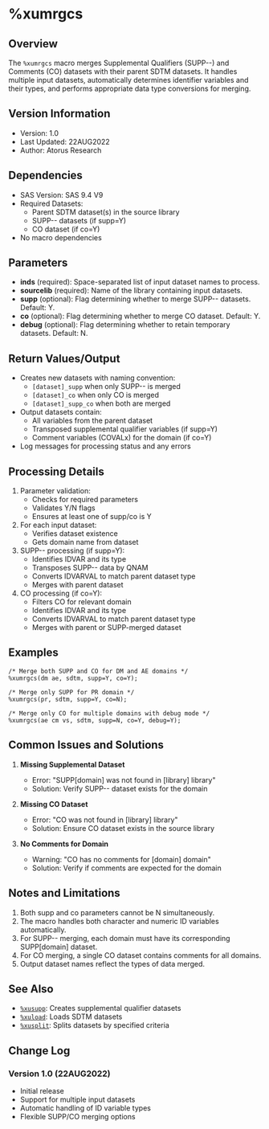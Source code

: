 # %xumrgcs

## Overview
The `%xumrgcs` macro merges Supplemental Qualifiers (SUPP--) and Comments (CO) datasets with their parent SDTM datasets. It handles multiple input datasets, automatically determines identifier variables and their types, and performs appropriate data type conversions for merging.

## Version Information
- Version: 1.0
- Last Updated: 22AUG2022
- Author: Atorus Research

## Dependencies
- SAS Version: SAS 9.4 V9
- Required Datasets:
  - Parent SDTM dataset(s) in the source library
  - SUPP-- datasets (if supp=Y)
  - CO dataset (if co=Y)
- No macro dependencies

## Parameters
- **inds** (required): Space-separated list of input dataset names to process.
- **sourcelib** (required): Name of the library containing input datasets.
- **supp** (optional): Flag determining whether to merge SUPP-- datasets. Default: Y.
- **co** (optional): Flag determining whether to merge CO dataset. Default: Y.
- **debug** (optional): Flag determining whether to retain temporary datasets. Default: N.

## Return Values/Output
- Creates new datasets with naming convention:
  - `[dataset]_supp` when only SUPP-- is merged
  - `[dataset]_co` when only CO is merged
  - `[dataset]_supp_co` when both are merged
- Output datasets contain:
  - All variables from the parent dataset
  - Transposed supplemental qualifier variables (if supp=Y)
  - Comment variables (COVALx) for the domain (if co=Y)
- Log messages for processing status and any errors

## Processing Details
1. Parameter validation:
   - Checks for required parameters
   - Validates Y/N flags
   - Ensures at least one of supp/co is Y
2. For each input dataset:
   - Verifies dataset existence
   - Gets domain name from dataset
3. SUPP-- processing (if supp=Y):
   - Identifies IDVAR and its type
   - Transposes SUPP-- data by QNAM
   - Converts IDVARVAL to match parent dataset type
   - Merges with parent dataset
4. CO processing (if co=Y):
   - Filters CO for relevant domain
   - Identifies IDVAR and its type
   - Converts IDVARVAL to match parent dataset type
   - Merges with parent or SUPP-merged dataset

## Examples
```sas
/* Merge both SUPP and CO for DM and AE domains */
%xumrgcs(dm ae, sdtm, supp=Y, co=Y);

/* Merge only SUPP for PR domain */
%xumrgcs(pr, sdtm, supp=Y, co=N);

/* Merge only CO for multiple domains with debug mode */
%xumrgcs(ae cm vs, sdtm, supp=N, co=Y, debug=Y);
```

## Common Issues and Solutions
1. **Missing Supplemental Dataset**
   - Error: "SUPP[domain] was not found in [library] library"
   - Solution: Verify SUPP-- dataset exists for the domain

2. **Missing CO Dataset**
   - Error: "CO was not found in [library] library"
   - Solution: Ensure CO dataset exists in the source library

3. **No Comments for Domain**
   - Warning: "CO has no comments for [domain] domain"
   - Solution: Verify if comments are expected for the domain

## Notes and Limitations
1. Both supp and co parameters cannot be N simultaneously.
2. The macro handles both character and numeric ID variables automatically.
3. For SUPP-- merging, each domain must have its corresponding SUPP[domain] dataset.
4. For CO merging, a single CO dataset contains comments for all domains.
5. Output dataset names reflect the types of data merged.

## See Also
- [`%xusupp`](/man/global/xusupp.md): Creates supplemental qualifier datasets
- [`%xuload`](/man/global/xuload.md): Loads SDTM datasets
- [`%xusplit`](/man/global/xusplit.md): Splits datasets by specified criteria

## Change Log
### Version 1.0 (22AUG2022)
- Initial release
- Support for multiple input datasets
- Automatic handling of ID variable types
- Flexible SUPP/CO merging options 